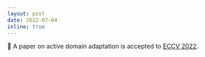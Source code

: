 ```yaml
---
layout: post
date: 2022-07-04
inline: true
---
```


📝 A paper on active domain adaptation is accepted to [ECCV 2022](https://eccv2022.ecva.net/).
